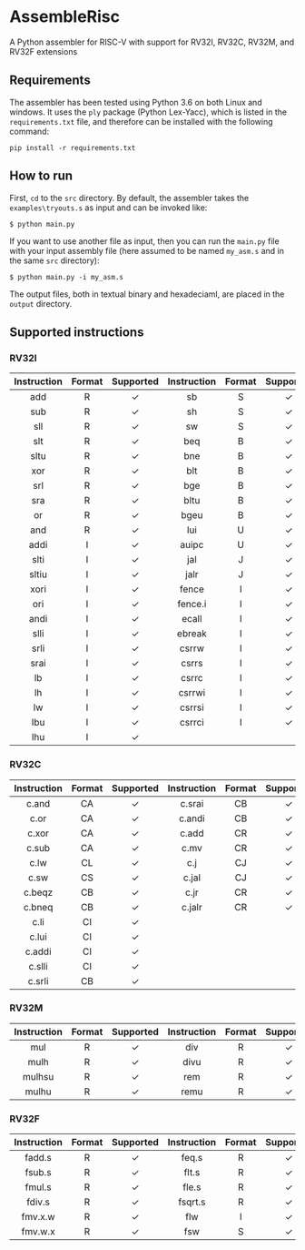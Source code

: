 # AssembleRisc
A Python assembler for RISC-V with support for RV32I, RV32C, RV32M, and RV32F extensions


## Requirements
The assembler has been tested using Python 3.6 on both Linux and windows. It uses the `ply` package (Python Lex-Yacc), which is listed in the `requirements.txt` file, and therefore can be installed with the following command:

`pip install -r requirements.txt`

## How to run
First, `cd` to the `src` directory. By default, the assembler takes the `examples\tryouts.s` as input and can be invoked like:

    $ python main.py

If you want to use another file as input, then you can run the `main.py` file with your input assembly file (here assumed to be named `my_asm.s` and in the same `src` directory):

    $ python main.py -i my_asm.s

The output files, both in textual binary and hexadeciaml, are placed in the `output` directory.


## Supported instructions
### RV32I
| Instruction | Format | Supported | Instruction | Format | Supported | 
|:-----------:|:------:|:---------:|:-----------:|:------:|:---------:|
|     add     |   R    |  &check;  |     sb      |   S    |  &check;  |
|     sub     |   R    |  &check;  |     sh      |   S    |  &check;  |
|     sll     |   R    |  &check;  |     sw      |   S    |  &check;  |
|     slt     |   R    |  &check;  |     beq     |   B    |  &check;  |
|    sltu     |   R    |  &check;  |     bne     |   B    |  &check;  |
|     xor     |   R    |  &check;  |     blt     |   B    |  &check;  |   
|     srl     |   R    |  &check;  |     bge     |   B    |  &check;  |   
|     sra     |   R    |  &check;  |    bltu     |   B    |  &check;  |   
|     or      |   R    |  &check;  |    bgeu     |   B    |  &check;  | 
|     and     |   R    |  &check;  |     lui     |   U    |  &check;  | 
|    addi     |   I    |  &check;  |    auipc    |   U    |  &check;  | 
|    slti     |   I    |  &check;  |     jal     |   J    |  &check;  | 
|    sltiu    |   I    |  &check;  |    jalr     |   J    |  &check;  | 
|    xori     |   I    |  &check;  |    fence    |   I    |  &check;  |   
|     ori     |   I    |  &check;  |   fence.i   |   I    |  &check;  | 
|    andi     |   I    |  &check;  |    ecall    |   I    |  &check;  |  
|    slli     |   I    |  &check;  |   ebreak    |   I    |  &check;  |  
|    srli     |   I    |  &check;  |    csrrw    |   I    |  &check;  |  
|    srai     |   I    |  &check;  |    csrrs    |   I    |  &check;  | 
|     lb      |   I    |  &check;  |    csrrc    |   I    |  &check;  | 
|     lh      |   I    |  &check;  |   csrrwi    |   I    |  &check;  | 
|     lw      |   I    |  &check;  |   csrrsi    |   I    |  &check;  | 
|     lbu     |   I    |  &check;  |   csrrci    |   I    |  &check;  | 
|     lhu     |   I    |  &check;  |   

### RV32C
| Instruction | Format | Supported | Instruction | Format | Supported | 
|:-----------:|:------:|:---------:|:-----------:|:------:|:---------:|
|    c.and    |   CA   |  &check;  |   c.srai    |   CB   |  &check;  |
|    c.or     |   CA   |  &check;  |   c.andi    |   CB   |  &check;  |
|    c.xor    |   CA   |  &check;  |    c.add    |   CR   |  &check;  |
|    c.sub    |   CA   |  &check;  |    c.mv     |   CR   |  &check;  |
|    c.lw     |   CL   |  &check;  |     c.j     |   CJ   |  &check;  |
|    c.sw     |   CS   |  &check;  |    c.jal    |   CJ   |  &check;  |
|   c.beqz    |   CB   |  &check;  |    c.jr     |   CR   |  &check;  | 
|   c.bneq    |   CB   |  &check;  |   c.jalr    |   CR   |  &check;  | 
|    c.li     |   CI   |  &check;  | 
|    c.lui    |   CI   |  &check;  | 
|   c.addi    |   CI   |  &check;  | 
|   c.slli    |   CI   |  &check;  | 
|   c.srli    |   CB   |  &check;  |

### RV32M
| Instruction | Format | Supported | Instruction | Format | Supported | 
|:-----------:|:------:|:---------:|:-----------:|:------:|:---------:|
|     mul     |   R    |  &check;  |     div     |   R    |  &check;  |
|    mulh     |   R    |  &check;  |    divu     |   R    |  &check;  |
|   mulhsu    |   R    |  &check;  |     rem     |   R    |  &check;  |
|    mulhu    |   R    |  &check;  |    remu     |   R    |  &check;  |

### RV32F
| Instruction | Format | Supported | Instruction | Format | Supported | 
|:-----------:|:------:|:---------:|:-----------:|:------:|:---------:|
|   fadd.s    |   R    |  &check;  |    feq.s    |   R    |  &check;  |
|   fsub.s    |   R    |  &check;  |    flt.s    |   R    |  &check;  |    
|   fmul.s    |   R    |  &check;  |    fle.s    |   R    |  &check;  |    
|   fdiv.s    |   R    |  &check;  |   fsqrt.s   |   R    |  &check;  | 
|   fmv.x.w   |   R    |  &check;  |     flw     |   I    |  &check;  |   
|   fmv.w.x   |   R    |  &check;  |     fsw     |   S    |  &check;  | 
